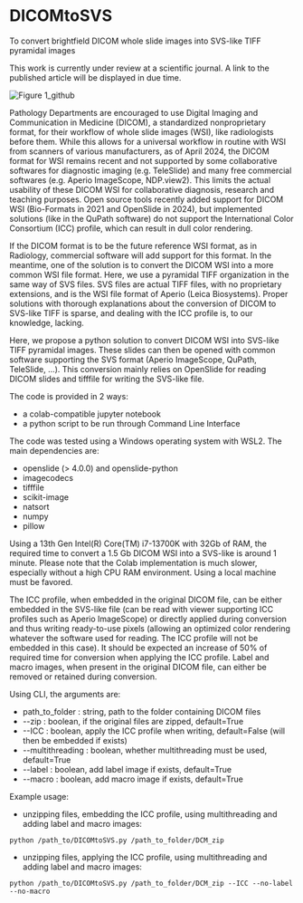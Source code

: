 # DICOMtoSVS
To convert brightfield DICOM whole slide images into SVS-like TIFF pyramidal images

This work is currently under review at a scientific journal. A link to the published article will be displayed in due time.

![Figure 1_github](https://github.com/bertrandchauveau/DICOMtoSVS/assets/110421330/366ac44e-8521-4338-a475-c829192bf125)

Pathology Departments are encouraged to use Digital Imaging and Communication in Medicine (DICOM), a standardized nonproprietary format, for their workflow of whole slide images (WSI), like radiologists before them. While this allows for a universal workflow in routine with WSI from scanners of various manufacturers, as of April 2024, the DICOM format for WSI remains recent and not supported by some collaborative softwares for diagnostic imaging (e.g. TeleSlide) and many free commercial softwares (e.g. Aperio ImageScope, NDP.view2). This limits the actual usability of these DICOM WSI for collaborative diagnosis, research and teaching purposes. Open source tools recently added support for DICOM WSI (Bio-Formats in 2021 and OpenSlide in 2024), but implemented solutions (like in the QuPath software) do not support the International Color Consortium (ICC) profile, which can result in dull color rendering.

If the DICOM format is to be the future reference WSI format, as in Radiology, commercial software will add support for this format. In the meantime, one of the solution is to convert the DICOM WSI into a more common WSI file format. Here, we use a pyramidal TIFF organization in the same way of SVS files. SVS files are actual TIFF files, with no proprietary extensions, and is the WSI file format of Aperio (Leica Biosystems). Proper solutions with thorough explanations about the conversion of DICOM to SVS-like TIFF is sparse, and dealing with the ICC profile is, to our knowledge, lacking.

Here, we propose a python solution to convert DICOM WSI into SVS-like TIFF pyramidal images. These slides can then be opened with common software supporting the SVS format (Aperio ImageScope, QuPath, TeleSlide, ...). This conversion mainly relies on OpenSlide for reading DICOM slides and tifffile for writing the SVS-like file.

The code is provided in 2 ways: 
- a colab-compatible jupyter notebook
- a python script to be run through Command Line Interface

The code was tested using a Windows operating system with WSL2.
The main dependencies are:
- openslide (> 4.0.0) and openslide-python
- imagecodecs
- tifffile
- scikit-image
- natsort
- numpy
- pillow

Using a 13th Gen Intel(R) Core(TM) i7-13700K with 32Gb of RAM, the required time to convert a 1.5 Gb DICOM WSI into a SVS-like is around 1 minute. Please note that the Colab implementation is much slower, especially without a high CPU RAM environment. Using a local machine must be favored.

The ICC profile, when embedded in the original DICOM file, can be either embedded in the SVS-like file (can be read with viewer supporting ICC profiles such as Aperio ImageScope) or directly applied during conversion and thus writing ready-to-use pixels (allowing an optimized color rendering whatever the software used for reading. The ICC profile will not be embedded in this case). It should be expected an increase of 50% of required time for conversion when applying the ICC profile. 
Label and macro images, when present in the original DICOM file, can either be removed or retained during conversion.

Using CLI, the arguments are:
- path_to_folder : string, path to the folder containing DICOM files
- --zip : boolean, if the original files are zipped, default=True
- --ICC : boolean, apply the ICC profile when writing, default=False (will then be embedded if exists)
- --multithreading : boolean, whether multithreading must be used, default=True
- --label : boolean, add label image if exists, default=True
- --macro : boolean, add macro image if exists, default=True

Example usage:
- unzipping files, embedding the ICC profile, using multithreading and adding label and macro images:
  
```python /path_to/DICOMtoSVS.py /path_to_folder/DCM_zip```

- unzipping files, applying the ICC profile, using multithreading and adding label and macro images:

```python /path_to/DICOMtoSVS.py /path_to_folder/DCM_zip --ICC --no-label --no-macro```
